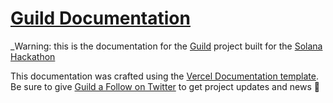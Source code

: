 # [Guild Documentation](https://docs.guild.so)

_Warning: this is the documentation for the [Guild](https://guild.so) project built for the [Solana Hackathon](https://solana.com/riptide)

This documentation was crafted using the [Vercel Documentation template](https://vercel.com/templates). Be sure to give [Guild a Follow on Twitter](https://twitter.com/guild_dot_so) to get project updates and news 🤙

